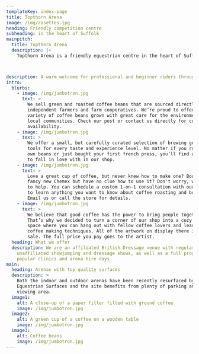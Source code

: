 ```yaml
---
templateKey: index-page
title: Topthorn Arena
image: /img/rosettes.jpg
heading: Friendly competition centre
subheading: in the heart of Suffolk
mainpitch:
  title: Topthorn Arena
  description: |+
    Topthorn Arena is a friendly equestrian centre in the heart of Suffolk .



description: A warm welcome for professional and beginner riders throughout the year
intro:
  blurbs:
    - image: /img/jumbotron.jpg
      text: >
        We sell green and roasted coffee beans that are sourced directly from
        independent farmers and farm cooperatives. We’re proud to offer a
        variety of coffee beans grown with great care for the environment and
        local communities. Check our post or contact us directly for current
        availability.
    - image: /img/jumbotron.jpg
      text: >
        We offer a small, but carefully curated selection of brewing gear and
        tools for every taste and experience level. No matter if you roast your
        own beans or just bought your first french press, you’ll find a gadget
        to fall in love with in our shop.
    - image: /img/jumbotron.jpg
      text: >
        Love a great cup of coffee, but never knew how to make one? Bought a
        fancy new Chemex but have no clue how to use it? Don't worry, we’re here
        to help. You can schedule a custom 1-on-1 consultation with our baristas
        to learn anything you want to know about coffee roasting and brewing.
        Email us or call the store for details.
    - image: /img/jumbotron.jpg
      text: >
        We believe that good coffee has the power to bring people together.
        That’s why we decided to turn a corner of our shop into a cozy meeting
        space where you can hang out with fellow coffee lovers and learn about
        coffee making techniques. All of the artwork on display there is for
        sale. The full price you pay goes to the artist.
  heading: What we offer
  description: We are an affiliated British Dressage venue with regular
    unaffiliated showjumping and dressage shows, as well as a full programme of
    popular clinics and arena hire days.
main:
  heading: Arenas with top quality surfaces
  description: >
    Both the indoor and outdoor arenas have been recently resurfaced by
    Equestrian Surfaces and the site benefits from plenty of parking and a
    viewing area.
  image1:
    alt: A close-up of a paper filter filled with ground coffee
    image: /img/jumbotron.jpg
  image2:
    alt: A green cup of a coffee on a wooden table
    image: /img/jumbotron.jpg
  image3:
    alt: Coffee beans
    image: /img/jumbotron.jpg
---
```

